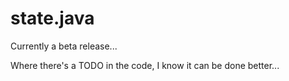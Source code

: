 state.java
==========

Currently a beta release...

Where there's a TODO in the code, I know it can be done better...
